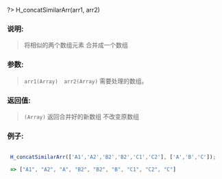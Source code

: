 ?> 
H_concatSimilarArr(arr1, arr2)
### 说明: 
>将相似的两个数组元素  合并成一个数组
### 参数: 
>`arr1(Array)  arr2(Array)` 需要处理的数组。
### 返回值: 
>`(Array)` 返回合并好的新数组 不改变原数组
### 例子: 
```js
 
 H_concatSimilarArr(['A1','A2','B2','B2','C1','C2'], ['A','B','C']);

 => ["A1", "A2", "A", "B2", "B2", "B", "C1", "C2", "C"]

```